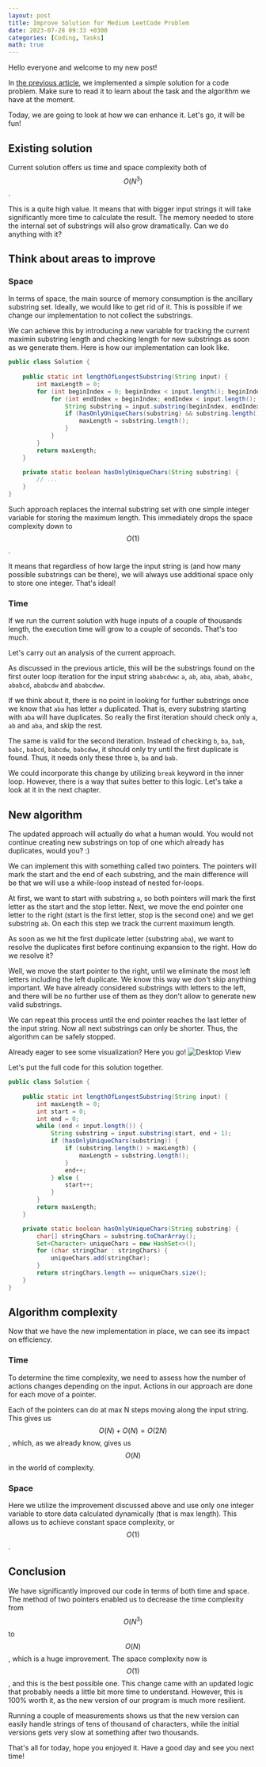 ```yaml
---
layout: post
title: Improve Solution for Medium LeetCode Problem
date: 2023-07-28 09:33 +0300
categories: [Coding, Tasks]
math: true
---
```


Hello everyone and welcome to my new post!

In [the previous article](/posts/solve-medium-leetcode-problem/), we implemented a simple solution for a code problem.
Make sure to read it to learn about the task and the algorithm we have at the moment.

Today, we are going to look at how we can enhance it.
Let's go, it will be fun!

## Existing solution

Current solution offers us time and space complexity both of $$ O(N^3) $$. 

This is a quite high value. It means that with bigger input strings it will take significantly more time to calculate the result.
The memory needed to store the internal set of substrings will also grow dramatically.
Can we do anything with it?

## Think about areas to improve
### Space
In terms of space, the main source of memory consumption is the ancillary substring set. Ideally, we would like to get rid of it.
This is possible if we change our implementation to not collect the substrings.

We can achieve this by introducing a new variable for tracking the current maximin substring length and checking length for new substrings as soon as we generate them.
Here is how our implementation can look like.

```java
public class Solution {
    
    public static int lengthOfLongestSubstring(String input) {
        int maxLength = 0;
        for (int beginIndex = 0; beginIndex < input.length(); beginIndex++) {
            for (int endIndex = beginIndex; endIndex < input.length(); endIndex++) {
                String substring = input.substring(beginIndex, endIndex + 1);
                if (hasOnlyUniqueChars(substring) && substring.length() > maxLength) {
                    maxLength = substring.length();
                }
            }
        }
        return maxLength;
    }

    private static boolean hasOnlyUniqueChars(String substring) {
        // ...
    }
}
```
Such approach replaces the internal substring set with one simple integer variable for storing the maximum length.
This immediately drops the space complexity down to $$ O(1) $$.

It means that regardless of how large the input string is (and how many possible substrings can be there), we will always use additional space only to store one integer.
That's ideal!

### Time
If we run the current solution with huge inputs of a couple of thousands length, the execution time will grow to a couple of seconds.
That's too much.

Let's carry out an analysis of the current approach.

As discussed in the previous article, this will be the substrings found on the first outer loop iteration for the input string `ababcdww`:
`a`, `ab`, `aba`, `abab`, `ababc`, `ababcd`, `ababcdw` and `ababcdww`.

If we think about it, there is no point in looking for further substrings once we know that `aba` has letter `a` duplicated.
That is, every substring starting with `aba` will have duplicates.
So really the first iteration should check only `a`, `ab` and `aba`, and skip the rest. 

The same is valid for the second iteration. Instead of checking `b`, `ba`, `bab`, `babc`, `babcd`, `babcdw`, `babcdww`, 
it should only try until the first duplicate is found. Thus, it needs only these three `b`, `ba` and `bab`.

We could incorporate this change by utilizing `break` keyword in the inner loop.
However, there is a way that suites better to this logic. Let's take a look at it in the next chapter.

## New algorithm
The updated approach will actually do what a human would. You would not continue creating new substrings on top of one which already has duplicates, would you? :)

We can implement this with something called two pointers.
The pointers will mark the start and the end of each substring, and the main difference will be that we will use a while-loop instead of nested for-loops.

At first, we want to start with substring `a`, so both pointers will mark the first letter as the start and the stop letter.
Next, we move the end pointer one letter to the right (start is the first letter, stop is the second one) and we get substring `ab`.
On each this step we track the current maximum length.

As soon as we hit the first duplicate letter (substring `aba`), we want to resolve the duplicates first before continuing expansion to the right.
How do we resolve it?

Well, we move the start pointer to the right, until we eliminate the most left letters including the left duplicate.
We know this way we don't skip anything important. 
We have already considered substrings with letters to the left, and there will be no further use of them as they don't allow to generate new valid substrings.

We can repeat this process until the end pointer reaches the last letter of the input string. Now all next substrings can only be shorter. 
Thus, the algorithm can be safely stopped.

Already eager to see some visualization? Here you go!
![Desktop View](/assets/2023-07-28/Improve%20Solution.png)

Let's put the full code for this solution together.

```java
public class Solution {
    
    public static int lengthOfLongestSubstring(String input) {
        int maxLength = 0;
        int start = 0;
        int end = 0;
        while (end < input.length()) {
            String substring = input.substring(start, end + 1);
            if (hasOnlyUniqueChars(substring)) {
                if (substring.length() > maxLength) {
                    maxLength = substring.length();
                }
                end++;
            } else {
                start++;
            }
        }
        return maxLength;
    }

    private static boolean hasOnlyUniqueChars(String substring) {
        char[] stringChars = substring.toCharArray();
        Set<Character> uniqueChars = new HashSet<>();
        for (char stringChar : stringChars) {
            uniqueChars.add(stringChar);
        }
        return stringChars.length == uniqueChars.size();
    }
}
```

## Algorithm complexity
Now that we have the new implementation in place, we can see its impact on efficiency.

### Time

To determine the time complexity, we need to assess how the number of actions changes depending on the input.
Actions in our approach are done for each move of a pointer.

Each of the pointers can do at max N steps moving along the input string. 
This gives us $$ O(N) + O(N) = O(2N) $$, which, as we already know, gives us $$ O(N) $$ in the world of complexity.

### Space
Here we utilize the improvement discussed above and use only one integer variable to store data calculated dynamically (that is max length).
This allows us to achieve constant space complexity, or $$ O(1) $$.

## Conclusion

We have significantly improved our code in terms of both time and space.
The method of two pointers enabled us to decrease the time complexity from $$ O(N^3) $$ to $$ O(N) $$, which is a huge improvement.
The space complexity now is $$ O(1) $$, and this is the best possible one.
This change came with an updated logic that probably needs a little bit more time to understand. 
However, this is 100% worth it, as the new version of our program is much more resilient. 

Running a couple of measurements shows us that the new version can easily handle strings of tens of thousand of characters,
while the initial versions gets very slow at something after two thousands.

That's all for today, hope you enjoyed it. Have a good day and see you next time!
